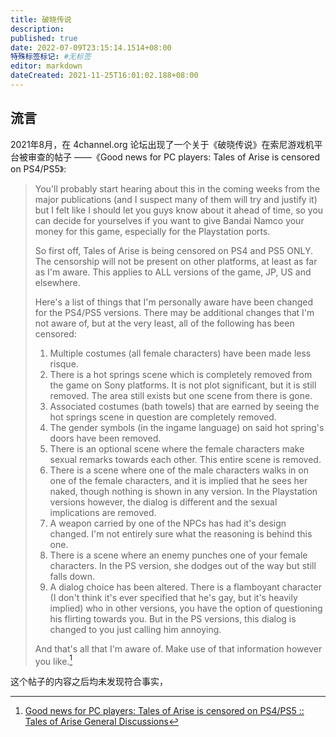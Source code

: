 ```yaml
---
title: 破晓传说
description:
published: true
date: 2022-07-09T23:15:14.1514+08:00
特殊标签标记: #无标签
editor: markdown
dateCreated: 2021-11-25T16:01:02.188+08:00
---
```


## 流言

2021年8月，在 4channel.org 论坛出现了一个关于《破晓传说》在索尼游戏机平台被审查的帖子 ——《Good news for PC players: Tales of Arise is censored on PS4/PS5》:

> You'll probably start hearing about this in the coming weeks from the major publications (and I suspect many of them will try and justify it) but I felt like I should let you guys know about it ahead of time, so you can decide for yourselves if you want to give Bandai Namco your money for this game, especially for the Playstation ports.  
>
> So first off, Tales of Arise is being censored on PS4 and PS5 ONLY. The censorship will not be present on other platforms, at least as far as I'm aware. This applies to ALL versions of the game, JP, US and elsewhere.  
>
> Here's a list of things that I'm personally aware have been changed for the PS4/PS5 versions. There may be additional changes that I'm not aware of, but at the very least, all of the following has been censored: 
>
> 1. Multiple costumes (all female characters) have been made less risque.  
> 2. There is a hot springs scene which is completely removed from the game on Sony platforms. It is not plot significant, but it is still removed. The area still exists but one scene from there is gone.  
> 3. Associated costumes (bath towels) that are earned by seeing the hot springs scene in question are completely removed.  
> 4. The gender symbols (in the ingame language) on said hot spring's doors have been removed.  
> 5. There is an optional scene where the female characters make sexual remarks towards each other. This entire scene is removed.  
> 6. There is a scene where one of the male characters walks in on one of the female characters, and it is implied that he sees her naked, though nothing is shown in any version. In the Playstation versions however, the dialog is different and the sexual implications are removed.  
> 7. A weapon carried by one of the NPCs has had it's design changed. I'm not entirely sure what the reasoning is behind this one.  
> 8. There is a scene where an enemy punches one of your female characters. In the PS version, she dodges out of the way but still falls down.  
> 9. A dialog choice has been altered. There is a flamboyant character (I don't think it's ever specified that he's gay, but it's heavily implied) who in other versions, you have the option of questioning his flirting towards you. But in the PS versions, this dialog is changed to you just calling him annoying.  
>
> And that's all that I'm aware of. Make use of that information however you like.[^727]

[^727]: [Good news for PC players: Tales of Arise is censored on PS4/PS5 :: Tales of Arise General Discussions](https://web.archive.org/web/20210816035223/https://steamcommunity.com/app/740130/discussions/0/4897088319056772716)

这个帖子的内容之后均未发现符合事实，
